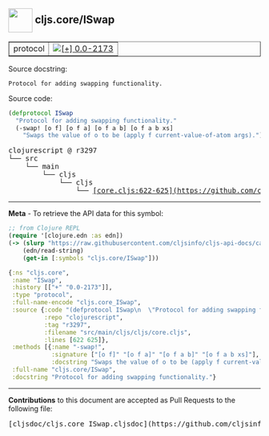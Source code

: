 ## <img width="48px" valign="middle" src="http://i.imgur.com/Hi20huC.png"> cljs.core/ISwap

 <table border="1">
<tr>

<td>protocol</td>
<td><a href="https://github.com/cljsinfo/cljs-api-docs/tree/0.0-2173"><img valign="middle" alt="[+] 0.0-2173" src="https://img.shields.io/badge/+-0.0--2173-lightgrey.svg"></a> </td>
</tr>
</table>





Source docstring:

```
Protocol for adding swapping functionality.
```

Source code:

```clj
(defprotocol ISwap
  "Protocol for adding swapping functionality."
  (-swap! [o f] [o f a] [o f a b] [o f a b xs]
    "Swaps the value of o to be (apply f current-value-of-atom args)."))
```

 <pre>
clojurescript @ r3297
└── src
    └── main
        └── cljs
            └── cljs
                └── <ins>[core.cljs:622-625](https://github.com/clojure/clojurescript/blob/r3297/src/main/cljs/cljs/core.cljs#L622-L625)</ins>
</pre>


---

__Meta__ - To retrieve the API data for this symbol:

```clj
;; from Clojure REPL
(require '[clojure.edn :as edn])
(-> (slurp "https://raw.githubusercontent.com/cljsinfo/cljs-api-docs/catalog/cljs-api.edn")
    (edn/read-string)
    (get-in [:symbols "cljs.core/ISwap"]))
```

```clj
{:ns "cljs.core",
 :name "ISwap",
 :history [["+" "0.0-2173"]],
 :type "protocol",
 :full-name-encode "cljs.core_ISwap",
 :source {:code "(defprotocol ISwap\n  \"Protocol for adding swapping functionality.\"\n  (-swap! [o f] [o f a] [o f a b] [o f a b xs]\n    \"Swaps the value of o to be (apply f current-value-of-atom args).\"))",
          :repo "clojurescript",
          :tag "r3297",
          :filename "src/main/cljs/cljs/core.cljs",
          :lines [622 625]},
 :methods [{:name "-swap!",
            :signature ["[o f]" "[o f a]" "[o f a b]" "[o f a b xs]"],
            :docstring "Swaps the value of o to be (apply f current-value-of-atom args)."}],
 :full-name "cljs.core/ISwap",
 :docstring "Protocol for adding swapping functionality."}

```

---

__Contributions__ to this document are accepted as Pull Requests to the following file:

 <pre>
[cljsdoc/cljs.core_ISwap.cljsdoc](https://github.com/cljsinfo/cljs-api-docs/blob/master/cljsdoc/cljs.core_ISwap.cljsdoc)
</pre>


